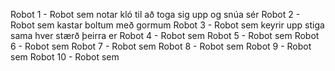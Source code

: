 Robot 1 - Robot sem notar kló til að toga sig upp og snúa sér
Robot 2 - Robot sem kastar boltum með gormum
Robot 3 - Robot sem keyrir upp stiga sama hver stærð þeirra er
Robot 4 - Robot sem 
Robot 5 - Robot sem
Robot 6 - Robot sem
Robot 7 - Robot sem
Robot 8 - Robot sem
Robot 9 - Robot sem
Robot 10 - Robot sem
